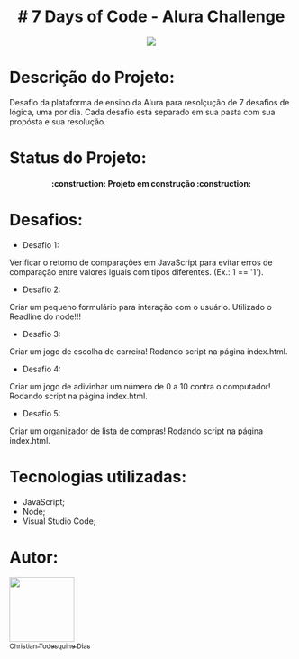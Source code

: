 <h1 align="center" ># 7 Days of Code - Alura Challenge</h1>

<p align="center">
  <img src="http://img.shields.io/static/v1?label=STATUS&message=EM%20DESENVOLVIMENTO&color=GREEN&style=for-the-badge"/>
</p>

# Descrição do Projeto:

Desafio da plataforma de ensino da Alura para resolçução de 7 desafios de lógica, uma por dia. Cada desafio está separado em sua pasta com sua propósta e sua resolução.

# Status do Projeto:

<h4 align="center"> 
    :construction:  Projeto em construção  :construction:
</h4>

# Desafios:

* Desafio 1:

Verificar o retorno de comparações em JavaScript para evitar erros de comparação entre valores iguais com tipos diferentes. (Ex.: 1 == '1').

* Desafio 2:

Criar um pequeno formulário para interação com o usuário. Utilizado o Readline do node!!!

* Desafio 3:

Criar um jogo de escolha de carreira! Rodando script na página index.html.

* Desafio 4:

Criar um jogo de adivinhar um número de 0 a 10 contra o computador! Rodando script na página index.html.

* Desafio 5:

Criar um organizador de lista de compras! Rodando script na página index.html.

# Tecnologias utilizadas:
* JavaScript;
* Node;
* Visual Studio Code;

# Autor:

[<img src="https://avatars.githubusercontent.com/u/46171944?v=4" width=115><br><sub>Christian Todesquine Dias</sub>](https://github.com/td-chris)
